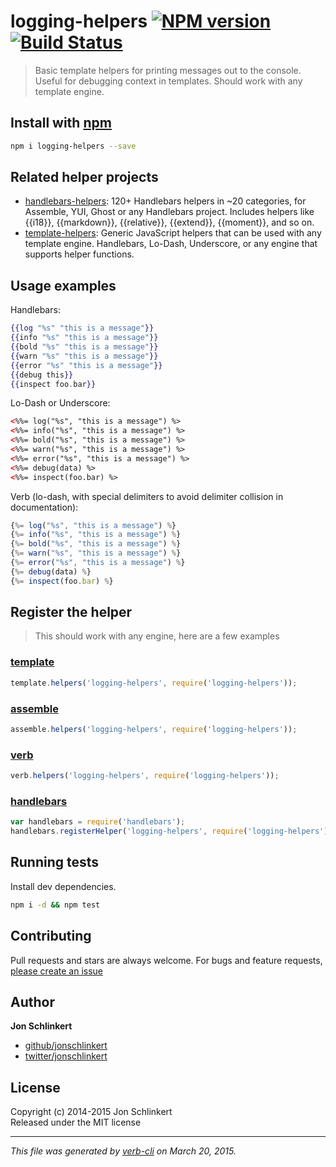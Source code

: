 # logging-helpers [![NPM version](https://badge.fury.io/js/logging-helpers.svg)](http://badge.fury.io/js/logging-helpers)  [![Build Status](https://travis-ci.org/helpers/logging-helpers.svg)](https://travis-ci.org/helpers/logging-helpers) 

> Basic template helpers for printing messages out to the console. Useful for debugging context in templates. Should work with any template engine.

## Install with [npm](npmjs.org)

```bash
npm i logging-helpers --save
```

## Related helper projects
* [handlebars-helpers](https://github.com/assemble/handlebars-helpers): 120+ Handlebars helpers in ~20 categories, for Assemble, YUI, Ghost or any Handlebars project. Includes helpers like {{i18}}, {{markdown}}, {{relative}}, {{extend}}, {{moment}}, and so on.
* [template-helpers](https://github.com/jonschlinkert/template-helpers): Generic JavaScript helpers that can be used with any template engine. Handlebars, Lo-Dash, Underscore, or any engine that supports helper functions.

## Usage examples

Handlebars:

```handlebars
{{log "%s" "this is a message"}}
{{info "%s" "this is a message"}}
{{bold "%s" "this is a message"}}
{{warn "%s" "this is a message"}}
{{error "%s" "this is a message"}}
{{debug this}}
{{inspect foo.bar}}
```

Lo-Dash or Underscore:

```html
<%%= log("%s", "this is a message") %>
<%%= info("%s", "this is a message") %>
<%%= bold("%s", "this is a message") %>
<%%= warn("%s", "this is a message") %>
<%%= error("%s", "this is a message") %>
<%%= debug(data) %>
<%%= inspect(foo.bar) %>
```

Verb (lo-dash, with special delimiters to avoid delimiter collision in documentation):

```js
{%= log("%s", "this is a message") %}
{%= info("%s", "this is a message") %}
{%= bold("%s", "this is a message") %}
{%= warn("%s", "this is a message") %}
{%= error("%s", "this is a message") %}
{%= debug(data) %}
{%= inspect(foo.bar) %}
```


## Register the helper

> This should work with any engine, here are a few examples

### [template](https://github.com/jonschlinkert/template)

```js
template.helpers('logging-helpers', require('logging-helpers'));
```

### [assemble](https://github.com/assemble/assemble)

```js
assemble.helpers('logging-helpers', require('logging-helpers'));
```

### [verb](https://github.com/jonschlinkert/verb)

```js
verb.helpers('logging-helpers', require('logging-helpers'));
```

### [handlebars](https://github.com/wycats/handlebars.js/)

```js
var handlebars = require('handlebars');
handlebars.registerHelper('logging-helpers', require('logging-helpers'));
```

## Running tests
Install dev dependencies.

```bash
npm i -d && npm test
```

## Contributing
Pull requests and stars are always welcome. For bugs and feature requests, [please create an issue](https://github.com/helpers/logging-helpers/issues)

## Author

**Jon Schlinkert**
 
+ [github/jonschlinkert](https://github.com/jonschlinkert)
+ [twitter/jonschlinkert](http://twitter.com/jonschlinkert) 

## License
Copyright (c) 2014-2015 Jon Schlinkert  
Released under the MIT license

***

_This file was generated by [verb-cli](https://github.com/assemble/verb-cli) on March 20, 2015._